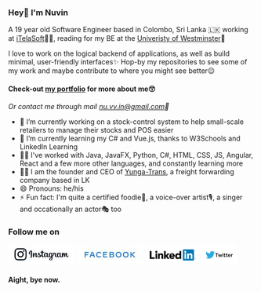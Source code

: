 ### Hey👋 I'm Nuvin

A 19 year old Software Engineer based in Colombo, Sri Lanka 🇱🇰 working at [iTelaSoft](https://www.itelasoft.com.au/)👨‍💻, reading for my BE at the [Univeristy of Westminster](https://www.westminster.ac.uk/)📜

I love to work on the logical backend of applications, as well as build minimal, user-friendly interfaces✨ Hop-by my repositories to see some of my work and maybe contribute to where you might see better😉

#### Check-out [my portfolio](https://nuvinga.github.io) for more about me😙

_*Or contact me through mail [nu.vv.in@gmail.com](mailto:nu.vv.in@gmail.com)📧*_

- 🔭 I’m currently working on a stock-control system to help small-scale retailers to manage their stocks and POS easier
- 🌱 I’m currently learning my C# and Vue.js, thanks to W3Schools and LinkedIn Learning
- 🧑‍💻 I've worked with Java, JavaFX, Python, C#, HTML, CSS, JS, Angular, React and a few more other languages, and constantly learning more
- 👨‍💼 I am the founder and CEO of [Yunga-Trans](https://yungatrans.com), a freight forwarding company based in LK
- 😄 Pronouns: he/his
- ⚡ Fun fact: I'm quite a certified foodie🤤, a voice-over artist🎙️, a singer and occationally an actor🎭 too

### Follow me on
[![Instagram](https://github.com/nuvinga/nuvinga/blob/f827de7f7974c6e5219296f7672a32878b112f08/small-instagram.jpg)](https://instagram.com/nuvin.ga)
[![Facebook](https://github.com/nuvinga/nuvinga/blob/f827de7f7974c6e5219296f7672a32878b112f08/facebook.jpg)](https://www.facebook.com/nuvin.godakandaarachchi/)
[![LinkedIn](https://github.com/nuvinga/nuvinga/blob/302e55358478d136bfcc3ac4c33b14b410c84abb/smaller-linkedin.png)](https://www.linkedin.com/in/nuvin-godakanda-arachchi/)
[![Twitter](https://github.com/nuvinga/nuvinga/blob/c067fb8204634bcf74b6fd5ba8b24562e3371d97/smaller-twitter.png)](https://twitter.com/ArachchiNuvin)

#### Aight, bye now.
